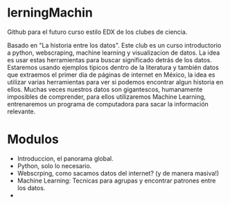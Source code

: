 lerningMachin
=============

Github para el futuro curso estilo EDX de los clubes de ciencia.

Basado en "La historia entre los datos".
Este club es un curso introductorio a python, webscraping, machine learning y visualizacion de datos. La idea es usar estas herramientas para buscar significado detrás de los datos. Estaremos usando ejemplos tipicos dentro de la literatura y también datos que extraemos el primer dia de páginas de internet en México, la idea es utilizar varias herramientas para ver si podemos encontrar algun historia en ellos. 
Muchas veces nuestros datos son gigantescos, humanamente imposibles de comprender, para ellos utilizaremos Machine Learning, entrenaremos un programa de computadora para sacar la información relevante.

Modulos
=============
* Introduccion, el panorama global.
* Python, solo lo necesario.
* Webscrping, como sacamos datos del internet? (y de manera masiva!)
* Machine Learning: Tecnicas para agrupas y encontrar patrones entre los datos.
* 
